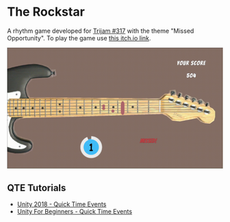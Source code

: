 # The Rockstar

A rhythm game developed for [Trijam #317](https://itch.io/jam/trijam-317) with the theme "Missed Opportunity". To play the game use [this itch.io link](https://elifnazlib.itch.io/the-rockstar).

<img src="https://github.com/elifnazlib/TheRockstar/blob/main/therockstar_gameplay.gif" width="515" />

<br>

## QTE Tutorials

- [Unity 2018 - Quick Time Events](https://www.youtube.com/watch?v=rE8RKdenkf4)
- [Unity For Beginners - Quick Time Events](https://www.youtube.com/watch?v=H_UA5YEpbsw)
